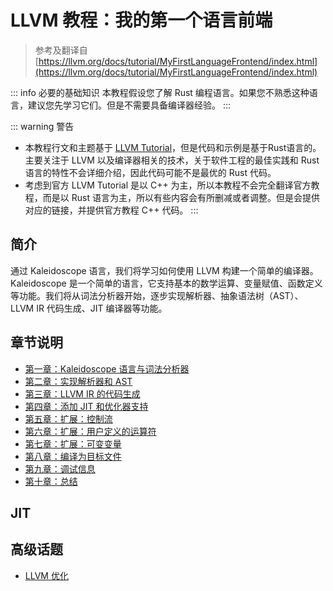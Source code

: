 # LLVM 教程：我的第一个语言前端

> 参考及翻译自 [https://llvm.org/docs/tutorial/MyFirstLanguageFrontend/index.html](https://llvm.org/docs/tutorial/MyFirstLanguageFrontend/index.html)

::: info 必要的基础知识
本教程假设您了解 Rust 编程语言。如果您不熟悉这种语言，建议您先学习它们。但是不需要具备编译器经验。
:::

::: warning 警告
* 本教程行文和主题基于 [LLVM Tutorial](https://llvm.org/docs/tutorial/)，但是代码和示例是基于Rust语言的。主要关注于 LLVM 以及编译器相关的技术，关于软件工程的最佳实践和 Rust 语言的特性不会详细介绍，因此代码可能不是最优的 Rust 代码。
* 考虑到官方 LLVM Tutorial 是以 C++ 为主，所以本教程不会完全翻译官方教程，而是以 Rust 语言为主，所以有些内容会有所删减或者调整。但是会提供对应的链接，并提供官方教程 C++ 代码。
:::

## 简介

通过 Kaleidoscope 语言，我们将学习如何使用 LLVM 构建一个简单的编译器。Kaleidoscope 是一个简单的语言，它支持基本的数学运算、变量赋值、函数定义等功能。我们将从词法分析器开始，逐步实现解析器、抽象语法树（AST）、LLVM IR 代码生成、JIT 编译器等功能。

## 章节说明

* [第一章：Kaleidoscope 语言与词法分析器](./chapter1/)
* [第二章：实现解析器和 AST](./chapter2/)
* [第三章：LLVM IR 的代码生成](./chapter3/)
* [第四章：添加 JIT 和优化器支持](./chapter4/)
* [第五章：扩展：控制流](./chapter5/)
* [第六章：扩展：用户定义的运算符](./chapter6/)
* [第七章：扩展：可变变量](./chapter7/)
* [第八章：编译为目标文件](./chapter8/)
* [第九章：调试信息](./chapter9/)
* [第十章：总结](./chapter10/)

## JIT

## 高级话题

* [LLVM 优化](./advanced/optimization)
